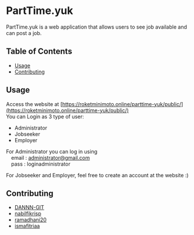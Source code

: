 # PartTime.yuk

PartTime.yuk is a web application that allows users to see job available and can post a job.

## Table of Contents

- [Usage](#usage)
- [Contributing](#contributing)

## Usage
Access the website at [https://roketminimoto.online/parttime-yuk/public/](https://roketminimoto.online/parttime-yuk/public/)  
You can Login as 3 type of user:
- Administrator  
- Jobseeker  
- Employer  

For Administrator you can log in using   
&emsp;email : administrator@gmail.com   
&emsp;pass  : loginadministrator   

For Jobseeker and Employer, feel free to create an account at the website :)

## Contributing
- [DANNN-GIT](https://github.com/DANNN-GIT)
- [nabilfikrisp](https://github.com/nabilfikrisp)
- [ramadhani20](https://github.com/ramadhani20)
- [ismafitriaa](https://github.com/ismafitriaa)